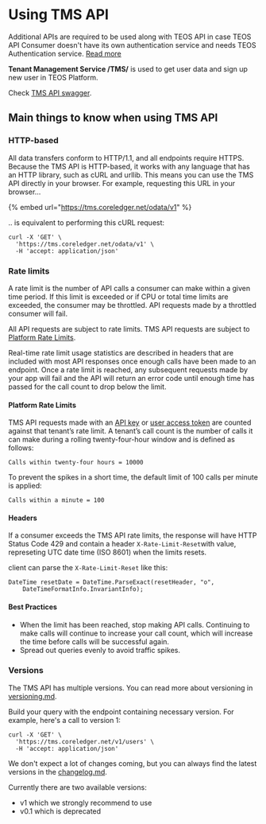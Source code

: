 # Using TMS API

Additional APIs are required to be used along with TEOS API in case TEOS API Consumer doesn't have its own authentication service and needs TEOS Authentication service. [Read more](../../using-the-teos-api/architecture-note/tenant-setup-options.md#using-teos-api-with-the-user-access-token)

**Tenant Management Service /TMS/** is used to get user data and sign up new user in TEOS Platform.

Check [TMS API swagger](https://tms.coreledger.net/swagger/index.html).

## Main things to know when using TMS API

### HTTP-based

All data transfers conform to HTTP/1.1, and all endpoints require HTTPS. Because the TMS API is HTTP-based, it works with any language that has an HTTP library, such as cURL and urllib. This means you can use the TMS API directly in your browser. For example, requesting this URL in your browser...

{% embed url="https://tms.coreledger.net/odata/v1" %}

.. is equivalent to performing this cURL request:

```
curl -X 'GET' \
  'https://tms.coreledger.net/odata/v1' \
  -H 'accept: application/json'
```

### Rate limits <a href="#versions" id="versions"></a>

A rate limit is the number of API calls a consumer can make within a given time period. If this limit is exceeded or if CPU or total time limits are exceeded, the consumer may be throttled. API requests made by a throttled consumer will fail.

All API requests are subject to rate limits. TMS API requests are subject to [Platform Rate Limits](./#platform-rate-limits).

Real-time rate limit usage statistics are described in headers that are included with most API responses once enough calls have been made to an endpoint. Once a rate limit is reached, any subsequent requests made by your app will fail and the API will return an error code until enough time has passed for the call count to drop below the limit.

#### Platform Rate Limits <a href="#platform-rate-limits" id="platform-rate-limits"></a>

TMS API requests made with an [API key](../../using-the-teos-api/authentication.md#api-key) or [user access token](../../using-the-teos-api/authentication.md#user-access-token) are counted against that tenant’s rate limit. A tenant’s call count is the number of calls it can make during a rolling twenty-four-hour window and is defined as follows:

`Calls within twenty-four hours = 10000`

To prevent the spikes in a short time, the default limit of 100 calls per minute is applied:

`Calls within a minute = 100`

#### Headers <a href="#headers" id="headers"></a>

If a consumer exceeds the TMS API rate limits, the response will have HTTP Status Code 429 and contain a header `X-Rate-Limit-Reset`with value, represeting UTC date time (ISO 8601) when the limits resets.

client can parse the `X-Rate-Limit-Reset` like this:

```
DateTime resetDate = DateTime.ParseExact(resetHeader, "o", 
    DateTimeFormatInfo.InvariantInfo);
```

#### Best Practices <a href="#best-practices" id="best-practices"></a>

* When the limit has been reached, stop making API calls. Continuing to make calls will continue to increase your call count, which will increase the time before calls will be successful again.
* Spread out queries evenly to avoid traffic spikes.

### Versions <a href="#versions" id="versions"></a>

The TMS API has multiple versions. You can read more about versioning in [versioning.md](../../using-the-teos-api/versioning.md "mention").

Build your query with the endpoint containing necessary version. For example, here's a call to version 1:

```
curl -X 'GET' \
  'https://tms.coreledger.net/v1/users' \
  -H 'accept: application/json'
```

We don't expect a lot of changes coming, but you can always find the latest versions in the [changelog.md](changelog.md "mention").

Currently there are two available versions:

* v1 which we strongly recommend to use
* v0.1 which is deprecated

